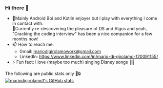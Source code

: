### Hi there 👋

- 📃Mainly Android Boi and Kotlin enjoyer but I play with everything I come in contact with.<br>
  📘Currently re-descovering the pleasure of DS and Algos and yeah, "Cracking the coding interview" has been a nice companion for a few months now!
- 📫 How to reach me:
  - Gmail: mariodigirolamowork@gmail.com
  - LinkedIn: https://www.linkedin.com/in/mario-di-girolamo-120091155/
- ⚡ Fun fact: I love (maybe too much) singing Disney songs 🧑‍🎤

The following are public stats only 👀🔒<br>
[![mariodigirolamo1's GitHub stats](https://github-readme-stats.vercel.app/api?username=mariodigirolamo1)](https://github.com/mariodigirolamo1/github-readme-stats)
